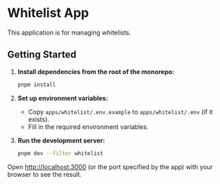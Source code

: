 # Whitelist App

This application is for managing whitelists.

## Getting Started

1. **Install dependencies from the root of the monorepo:**
   ```bash
   pnpm install
   ```

2. **Set up environment variables:**
   - Copy `apps/whitelist/.env.example` to `apps/whitelist/.env` (if it exists).
   - Fill in the required environment variables.

3. **Run the development server:**
   ```bash
   pnpm dev --filter whitelist
   ```

Open [http://localhost:3000](http://localhost:3000) (or the port specified by the app) with your browser to see the result. 